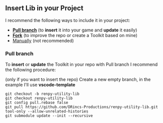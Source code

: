 ## Insert Lib in your Project

I recommend the following ways to include it in your project:

- [**Pull branch**](#pull-branch) (to **insert** it into your game and **update** it easily)
- [**Fork**](https://docs.github.com/en/get-started/quickstart/fork-a-repo) (to improve the repo or create a Toolkit based on mine)
- [Manually](https://github.com/DRincs-Productions/renpy-template-debug-vscode/releases) (not recommended)

### Pull branch

To **insert** or **update** the Toolkit in your repo with Pull branch I recommend the following procedure:

(only if you want to insert the repo) Create a new empty branch, in the example I'll use **vscode-template**

```shell
git checkout -b renpy-utility-lib
git checkout renpy-utility-lib
git config pull.rebase false
git pull https://github.com/DRincs-Productions/renpy-utility-lib.git tool-only --allow-unrelated-histories
git submodule update --init --recursive

```
